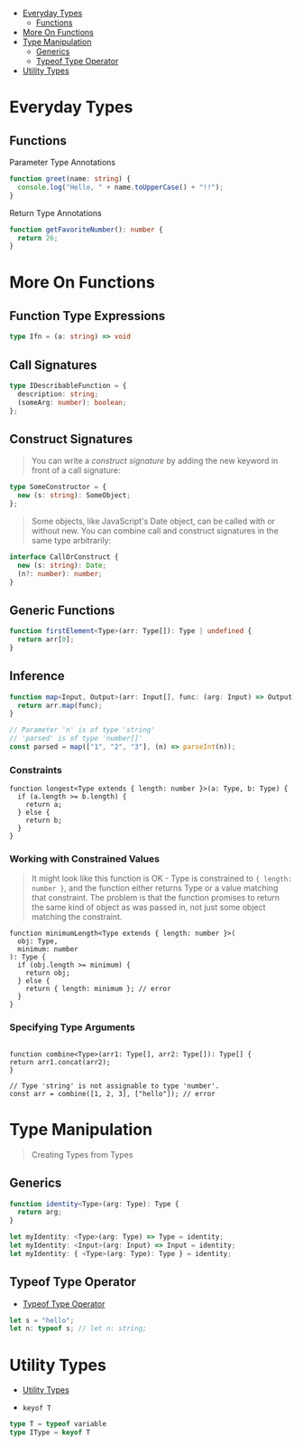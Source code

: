 - [Everyday Types](#everyday-types)
  - [Functions](#functions)
- [More On Functions](#more-on-functions)
- [Type Manipulation](#type-manipulation)
    - [Generics](#generics)
    - [Typeof Type Operator](#typeof-type-operator)
- [Utility Types](#utility-types)

# Everyday Types

## Functions

Parameter Type Annotations
```ts
function greet(name: string) {
  console.log("Hello, " + name.toUpperCase() + "!!");
}
```

Return Type Annotations
```ts
function getFavoriteNumber(): number {
  return 26;
}
```

# More On Functions

## Function Type Expressions

```ts
type Ifn = (a: string) => void
```

## Call Signatures

```ts
type IDescribableFunction = {
  description: string;
  (someArg: number): boolean;
};
```

## Construct Signatures

> You can write a *construct signature* by adding the new keyword in front of a call signature:

```ts
type SomeConstructor = {
  new (s: string): SomeObject;
};
```

> Some objects, like JavaScript's Date object, can be called with or without new. You can combine call and construct signatures in the same type arbitrarily:

```ts
interface CallOrConstruct {
  new (s: string): Date;
  (n?: number): number;
}
```

## Generic Functions

```ts 
function firstElement<Type>(arr: Type[]): Type | undefined {
  return arr[0];
}
```

## Inference

```ts 
function map<Input, Output>(arr: Input[], func: (arg: Input) => Output): Output[] {
  return arr.map(func);
}

// Parameter 'n' is of type 'string'
// 'parsed' is of type 'number[]'
const parsed = map(["1", "2", "3"], (n) => parseInt(n));
```

### Constraints

```
function longest<Type extends { length: number }>(a: Type, b: Type) {
  if (a.length >= b.length) {
    return a;
  } else {
    return b;
  }
}
```

### Working with Constrained Values

> It might look like this function is OK - Type is constrained to `{ length: number }`, and the function either returns Type or a value matching that constraint. The problem is that the function promises to return the same kind of object as was passed in, not just some object matching the constraint. 

```
function minimumLength<Type extends { length: number }>(
  obj: Type,
  minimum: number
): Type {
  if (obj.length >= minimum) {
    return obj;
  } else {
    return { length: minimum }; // error
  }
}
```

### Specifying Type Arguments

```

function combine<Type>(arr1: Type[], arr2: Type[]): Type[] {
return arr1.concat(arr2);
}

// Type 'string' is not assignable to type 'number'.
const arr = combine([1, 2, 3], ["hello"]); // error

```

# Type Manipulation

> Creating Types from Types

## Generics

```ts
function identity<Type>(arg: Type): Type {
  return arg;
}

let myIdentity: <Type>(arg: Type) => Type = identity;
let myIdentity: <Input>(arg: Input) => Input = identity;
let myIdentity: { <Type>(arg: Type): Type } = identity;
```

## Typeof Type Operator

- [Typeof Type Operator](https://www.typescriptlang.org/docs/handbook/2/typeof-types.html)

```ts
let s = "hello";
let n: typeof s; // let n: string;
```

# Utility Types

- [Utility Types](https://www.typescriptlang.org/docs/handbook/utility-types.html)


- `keyof T`
```ts
type T = typeof variable
type IType = keyof T
```
